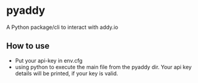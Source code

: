 # pyaddy
A Python package/cli to interact with addy.io


## How to use
* Put your api-key in env.cfg
* using python to execute the main file from the pyaddy dir. Your api key details will be printed, if your key is valid.